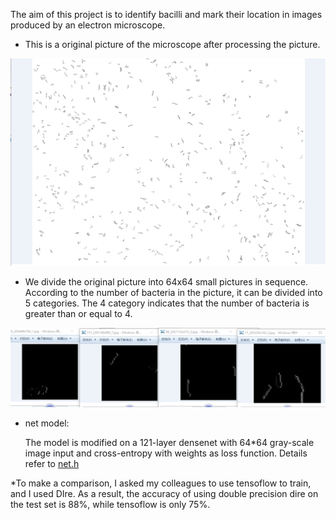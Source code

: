 
The aim of this project is to identify bacilli and mark their location in images produced by an electron microscope. 

* This is a original  picture of the microscope after processing the picture.

![](https://github.com/qjchen1972/dire/blob/master/img/gan.png)

* We divide the original picture into 64x64 small pictures in sequence. According to the number of bacteria in the picture, it can be divided into 5 categories. The 4 category indicates that the number of bacteria is greater than or equal to 4.

![](https://github.com/qjchen1972/dire/blob/master/img/gan64.png)

* net model:

  The model is modified on a 121-layer densenet with 64*64 gray-scale image input and cross-entropy with weights as loss function. Details refer to [net.h](https://github.com/qjchen1972/dire/blob/master/Bacilli%20detection/net.h)
  
  
*To make a comparison, I asked my colleagues to use tensoflow to train, and I used DIre. As a result, the accuracy of using double precision dire on the test set is 88%, while tensoflow is only 75%. 
